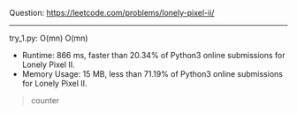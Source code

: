 Question: https://leetcode.com/problems/lonely-pixel-ii/

---

try_1.py: O(mn) O(mn)

* Runtime: 866 ms, faster than 20.34% of Python3 online submissions for Lonely Pixel II.
* Memory Usage: 15 MB, less than 71.19% of Python3 online submissions for Lonely Pixel II.

> counter
